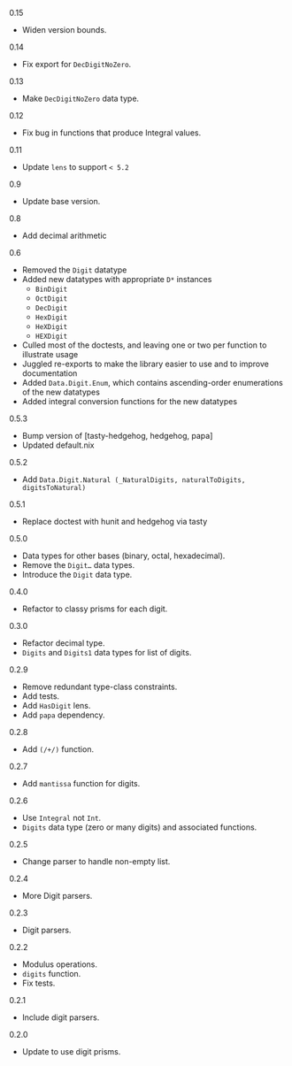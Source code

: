 0.15

* Widen version bounds.

0.14

* Fix export for `DecDigitNoZero`.

0.13

* Make `DecDigitNoZero` data type.

0.12

* Fix bug in functions that produce Integral values.

0.11

* Update `lens` to support `< 5.2`

0.9

* Update base version.

0.8

* Add decimal arithmetic

0.6

* Removed the `Digit` datatype
* Added new datatypes with appropriate `D*` instances
  * `BinDigit`
  * `OctDigit`
  * `DecDigit`
  * `HexDigit`
  * `HeXDigit`
  * `HEXDigit`
* Culled most of the doctests, and leaving one or two per function to illustrate
  usage
* Juggled re-exports to make the library easier to use and to improve documentation
* Added `Data.Digit.Enum`, which contains ascending-order enumerations of the new datatypes
* Added integral conversion functions for the new datatypes

0.5.3

* Bump version of [tasty-hedgehog, hedgehog, papa]
* Updated default.nix

0.5.2

* Add `Data.Digit.Natural (_NaturalDigits, naturalToDigits, digitsToNatural)`

0.5.1

* Replace doctest with hunit and hedgehog via tasty

0.5.0

* Data types for other bases (binary, octal, hexadecimal).
* Remove the `Digit…` data types.
* Introduce the `Digit` data type.

0.4.0

* Refactor to classy prisms for each digit.

0.3.0

* Refactor decimal type.
* `Digits` and `Digits1` data types for list of digits.

0.2.9

* Remove redundant type-class constraints.
* Add tests.
* Add `HasDigit` lens.
* Add `papa` dependency.

0.2.8

* Add `(/+/)` function.

0.2.7

* Add `mantissa` function for digits.

0.2.6

* Use `Integral` not `Int`.
* `Digits` data type (zero or many digits) and associated functions.

0.2.5

* Change parser to handle non-empty list.

0.2.4

* More Digit parsers.

0.2.3

* Digit parsers.

0.2.2

* Modulus operations.
* `digits` function.
* Fix tests.

0.2.1

* Include digit parsers.

0.2.0

* Update to use digit prisms.
